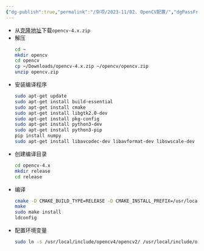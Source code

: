 ```yaml
---
{"dg-publish":true,"permalink":"/杂项/2023-11/02. OpenCV配置/","dgPassFrontmatter":true}
---
```


- 从[克隆地址](https://github.com/opencv/opencv)下载`opencv-4.x.zip`
- 解压
	```bash
	cd ~
	mkdir opencv
	cd opencv
	cp ~/Downloads/opencv-4.x.zip ~/opencv/opencv.zip
	unzip opencv.zip
	```
- 安装编译程序
	```bash
	sudo apt-get update
	sudo apt-get install build-essential
	sudo apt-get install cmake
	sudo apt-get install libgtk2.0-dev
	sudo apt-get install pkg-config
	sudo apt-get install python3-dev
	sudo apt-get install python3-pip
	pip install numpy
	sudo apt-get install libavcodec-dev libavformat-dev libswscale-dev libjpeg-dev libpng-dev libtiff-dev
	```
- 创建编译目录
	```bash
	cd opencv-4.x
	mkdir release
	cd release
	```
- 编译
	```bash
	cmake -D CMAKE_BUILD_TYPE=RELEASE -D CMAKE_INSTALL_PREFIX=/usr/local ..
	make
	sudo make install
	ldconfig
	```
- 配置环境变量
	```bash
	sudo ln -s /usr/local/include/opencv4/opencv2/ /usr/local/include/opencv2
	```